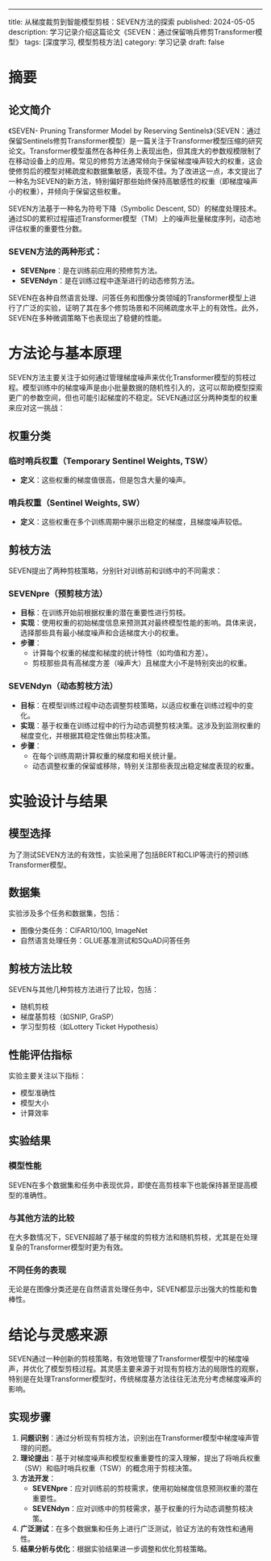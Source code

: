 ---
title: 从梯度裁剪到智能模型剪枝：SEVEN方法的探索
published: 2024-05-05
description: 学习记录介绍这篇论文《SEVEN：通过保留哨兵修剪Transformer模型》
tags: [深度学习, 模型剪枝方法]
category: 学习记录
draft: false

# 摘要
## 论文简介

《SEVEN- Pruning Transformer Model by Reserving Sentinels》（SEVEN：通过保留Sentinels修剪Transformer模型）是一篇关注于Transformer模型压缩的研究论文。Transformer模型虽然在各种任务上表现出色，但其庞大的参数规模限制了在移动设备上的应用。常见的修剪方法通常倾向于保留梯度噪声较大的权重，这会使修剪后的模型对稀疏度和数据集敏感，表现不佳。为了改进这一点，本文提出了一种名为SEVEN的新方法，特别偏好那些始终保持高敏感性的权重（即梯度噪声小的权重），并倾向于保留这些权重。

SEVEN方法基于一种名为符号下降（Symbolic Descent, SD）的梯度处理技术。通过SD的累积过程描述Transformer模型（TM）上的噪声批量梯度序列，动态地评估权重的重要性分数。

### SEVEN方法的两种形式：

- **SEVENpre**：是在训练前应用的预修剪方法。
- **SEVENdyn**：是在训练过程中逐渐进行的动态修剪方法。

SEVEN在各种自然语言处理、问答任务和图像分类领域的Transformer模型上进行了广泛的实验，证明了其在多个修剪场景和不同稀疏度水平上的有效性。此外，SEVEN在多种微调策略下也表现出了稳健的性能。

# 方法论与基本原理

SEVEN方法主要关注于如何通过管理梯度噪声来优化Transformer模型的剪枝过程。模型训练中的梯度噪声是由小批量数据的随机性引入的，这可以帮助模型探索更广的参数空间，但也可能引起梯度的不稳定。SEVEN通过区分两种类型的权重来应对这一挑战：

## 权重分类

### 临时哨兵权重（Temporary Sentinel Weights, TSW）
- **定义**：这些权重的梯度值很高，但是包含大量的噪声。

### 哨兵权重（Sentinel Weights, SW）
- **定义**：这些权重在多个训练周期中展示出稳定的梯度，且梯度噪声较低。

## 剪枝方法

SEVEN提出了两种剪枝策略，分别针对训练前和训练中的不同需求：

### SEVENpre（预剪枝方法）
- **目标**：在训练开始前根据权重的潜在重要性进行剪枝。
- **实现**：使用权重的初始梯度信息来预测其对最终模型性能的影响。具体来说，选择那些具有最小梯度噪声和合适梯度大小的权重。
- **步骤**：
  - 计算每个权重的梯度和梯度的统计特性（如均值和方差）。
  - 剪枝那些具有高梯度方差（噪声大）且梯度大小不是特别突出的权重。

### SEVENdyn（动态剪枝方法）
- **目标**：在模型训练过程中动态调整剪枝策略，以适应权重在训练过程中的变化。
- **实现**：基于权重在训练过程中的行为动态调整剪枝决策。这涉及到监测权重的梯度变化，并根据其稳定性做出剪枝决策。
- **步骤**：
  - 在每个训练周期计算权重的梯度和相关统计量。
  - 动态调整权重的保留或移除，特别关注那些表现出稳定梯度表现的权重。
# 实验设计与结果

## 模型选择
为了测试SEVEN方法的有效性，实验采用了包括BERT和CLIP等流行的预训练Transformer模型。

## 数据集
实验涉及多个任务和数据集，包括：
- 图像分类任务：CIFAR10/100, ImageNet
- 自然语言处理任务：GLUE基准测试和SQuAD问答任务

## 剪枝方法比较
SEVEN与其他几种剪枝方法进行了比较，包括：
- 随机剪枝
- 梯度基剪枝（如SNIP, GraSP）
- 学习型剪枝（如Lottery Ticket Hypothesis）

## 性能评估指标
实验主要关注以下指标：
- 模型准确性
- 模型大小
- 计算效率

## 实验结果

### 模型性能
SEVEN在多个数据集和任务中表现优异，即使在高剪枝率下也能保持甚至提高模型的准确性。

### 与其他方法的比较
在大多数情况下，SEVEN超越了基于梯度的剪枝方法和随机剪枝，尤其是在处理复杂的Transformer模型时更为有效。

### 不同任务的表现
无论是在图像分类还是在自然语言处理任务中，SEVEN都显示出强大的性能和鲁棒性。
# 结论与灵感来源

SEVEN通过一种创新的剪枝策略，有效地管理了Transformer模型中的梯度噪声，并优化了模型剪枝过程。其灵感主要来源于对现有剪枝方法的局限性的观察，特别是在处理Transformer模型时，传统梯度基方法往往无法充分考虑梯度噪声的影响。

## 实现步骤

1. **问题识别**：通过分析现有剪枝方法，识别出在Transformer模型中梯度噪声管理的问题。
2. **理论提出**：基于对梯度噪声和模型权重重要性的深入理解，提出了将哨兵权重（SW）和临时哨兵权重（TSW）的概念用于剪枝决策。
3. **方法开发**：
   - **SEVENpre**：应对训练前的剪枝需求，使用初始梯度信息预测权重的潜在重要性。
   - **SEVENdyn**：应对训练中的剪枝需求，基于权重的行为动态调整剪枝决策。
4. **广泛测试**：在多个数据集和任务上进行广泛测试，验证方法的有效性和通用性。
5. **结果分析与优化**：根据实验结果进一步调整和优化剪枝策略。
